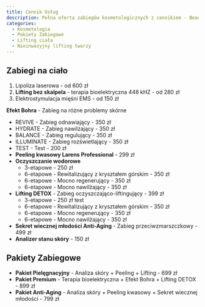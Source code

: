 ```yaml
---
title: Cennik Usług
description: Pełna oferta zabiegów kosmetologicznych z cennikiem - Beauty and Care. Test
categories:
  - Kosmetologia
  - Pakiety Zabiegowe
  - Lifting ciała
  - Nieinwazyjny lifting twarzy
---
```


## Zabiegi na ciało

1. Lipoliza laserowa - od 600 zł
2. **Lifting bez skalpela** - terapia bioelektryczna 448 kHZ - od 280 zł
3. Elektrostymulacja mięśni EMS - od 150 zł

**Efekt Bohra** - Zabieg na różne problemy skórne

* REVIVE - Zabieg odnawiający - 350 zł
* HYDRATE - Zabieg nawilżający - 350 zł
* BALANCE - Zabieg regulujący - 350 zł
* ILLUMINATE - Zabieg rozświetlający - 350 zł
* TEST - Test - 200 zł
* **Peeling kwasowy Larens Professional** - 299 zł
* **Oczyszczanie wodorowe**
  * 3-etapowe - 250 zł
  * 6-etapowe - Rewitalizujący z kryształem górskim - 350 zł
  * 6-etapowe - Mocno regenerujący - 350 zł
  * 6-etapowe - Mocno nawilżający - 350 zł
* **Lifting DETOX** - Zabieg oczyszczająco-liftingujący - 399 zł
  * 3-etapowe - 250 zł test
  * 6-etapowe - Rewitalizujący z kryształem górskim - 350 zł
  * 6-etapowe - Mocno regenerujący - 350 zł
  * 6-etapowe - Mocno nawilżający - 350 zł
* **Sekret wiecznej młodości Anti-Aging** - Zabieg przeciwzmarszczkowy - 499 zł
* **Analizer stanu skóry** - 150 zł

## Pakiety Zabiegowe

* **Pakiet Pielęgnacyjny** - Analiza skóry + Peeling + Lifting - 699 zł
* **Pakiet Premium** - Terapia bioelektryczna + Efekt Bohra + Lifting DETOX - 899 zł
* **Pakiet Anti-Aging** - Analiza skóry + Peeling kwasowy + Sekret wiecznej młodości - 799 zł
